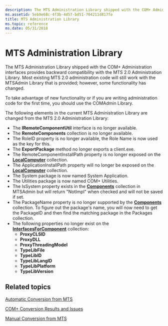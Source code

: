 ```yaml
---
description: The MTS Administration Library shipped with the COM+ Administration interfaces provides backward compatibility with the MTS 2.0 Administration Library.
ms.assetid: 5eb9e68c-4f3b-4d57-bd51-704211d817fe
title: MTS Administration Library
ms.topic: reference
ms.date: 05/31/2018
---
```


# MTS Administration Library

The MTS Administration Library shipped with the COM+ Administration interfaces provides backward compatibility with the MTS 2.0 Administration Library. Most existing MTS 2.0 administration code will still work with the MTSAdmin Library that is provided; however, some functionality has changed.

To take advantage of new functionality or if you are writing administration code for the first time, you should use the COMAdmin Library.

The following elements in the current MTS Administration Library are changed from the MTS 2.0 Administration Library:

-   The **IRemoteComponentUtil** interface is no longer available.
-   The **RemoteComponents** collection is no longer available.
-   The RoleID property is no longer available, the Role Name is now used as the key for this.
-   The **ExportPackage** method no longer exports a client.exe.
-   The RemoteComponentInstallPath property is no longer exposed on the [**LocalComputer**](localcomputer.md) collection.
-   The ApplicationInstallPath property will no longer be exposed on the [**LocalComputer**](localcomputer.md) collection.
-   The System package is now named System Application.
-   The Utilities package is now named COM+ Utilities.
-   The IsSystem property exists in the [**Components**](components.md) collection in MTSAdmin but will return "NotImpl" when checked and will not be saved if set.
-   The PackageName property is no longer supported by the [**Components**](components.md) collection. To figure out the package's name, you will now need to get the PackageID and then find the matching package in the Packages collection.
-   The following properties no longer exist on the [**InterfacesForComponent**](interfacesforcomponent.md) collection:
    -   **ProxyCLSID**
    -   **ProxyDLL**
    -   **ProxyThreadingModel**
    -   **TypeLibFile**
    -   **TypeLibID**
    -   **TypeLibLangID**
    -   **TypeLibPlatform**
    -   **TypeLibVersion**

## Related topics

<dl> <dt>

[Automatic Conversion from MTS](automatic-conversion-from-mts.md)
</dt> <dt>

[COM+ Conversion Results and Issues](com--conversion-results-and-issues.md)
</dt> <dt>

[Manual Conversion from MTS](manual-conversion-from-mts.md)
</dt> </dl>

 

 



